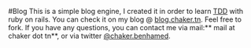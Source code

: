 #Blog
This is a simple blog engine, I created it in order to learn [TDD](https://en.wikipedia.org/wiki/Test-driven_development) with ruby on rails.
You can check it on my blog @ [blog.chaker.tn](https://blog.chaker.tn).
Feel free to fork. If you have any questions, you can contact me via mail:** mail at chaker dot tn**, or via twitter [@chaker.benhamed](https://twitter.com/ChakerBenhamed).
